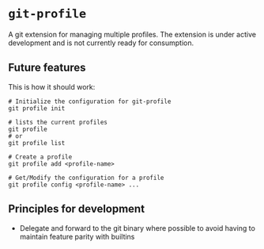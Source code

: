 # `git-profile`

A git extension for managing multiple profiles. The extension is under active
development and is not currently ready for consumption.

## Future features

This is how it should work:

    # Initialize the configuration for git-profile
    git profile init

    # lists the current profiles
    git profile
    # or
    git profile list

    # Create a profile
    git profile add <profile-name>

    # Get/Modify the configuration for a profile
    git profile config <profile-name> ...

## Principles for development

* Delegate and forward to the git binary where possible to avoid
  having to maintain feature parity with builtins
